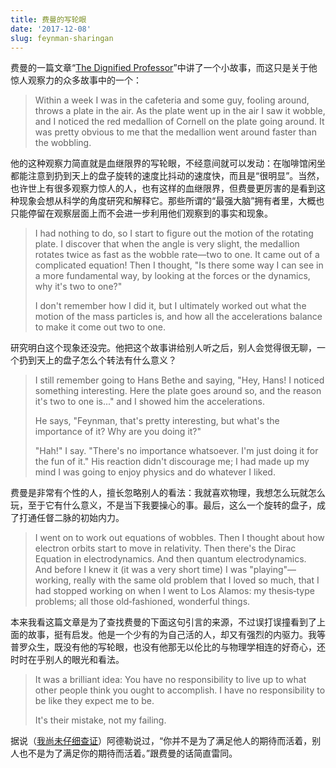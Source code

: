 ```yaml
---
title: 费曼的写轮眼
date: '2017-12-08'
slug: feynman-sharingan
---
```


费曼的一篇文章“[The Dignified Professor](http://calteches.library.caltech.edu/52/2/dignified.htm)”中讲了一个小故事，而这只是关于他惊人观察力的众多故事中的一个：

> Within a week I was in the cafeteria and some guy, fooling around, throws a plate in the air.  As the plate went up in the air I saw it wobble, and I noticed the red medallion of Cornell on the plate going around.  It was pretty obvious to me that the medallion went around faster than the wobbling.

他的这种观察力简直就是血继限界的写轮眼，不经意间就可以发动：在咖啡馆闲坐都能注意到扔到天上的盘子旋转的速度比抖动的速度快，而且是“很明显”。当然，也许世上有很多观察力惊人的人，也有这样的血继限界，但费曼更厉害的是看到这种现象会想从科学的角度研究和解释它。那些所谓的“最强大脑”拥有者里，大概也只能停留在观察层面上而不会进一步利用他们观察到的事实和现象。

> I had nothing to do, so I start to figure out the motion of the rotating plate.  I discover that when the angle is very slight, the medallion rotates twice as fast as the wobble rate—two to one.  It came out of a complicated equation!  Then I thought, "Is there some way I can see in a more fundamental way, by looking at the forces or the dynamics, why it's two to one?"
> 
> I don't remember how I did it, but I ultimately worked out what the motion of the mass particles is, and how all the accelerations balance to make it come out two to one.

研究明白这个现象还没完。他把这个故事讲给别人听之后，别人会觉得很无聊，一个扔到天上的盘子怎么个转法有什么意义？

> I still remember going to Hans Bethe and saying, "Hey, Hans! I noticed something interesting.  Here the plate goes around so, and the reason it's two to one is..." and I showed him the accelerations.
> 
> He says, "Feynman, that's pretty interesting, but what's the importance of it? Why are you doing it?"
> 
> "Hah!" I say.  "There's no importance whatsoever.  I'm just doing it for the fun of it."  His reaction didn't discourage me; I had made up my mind I was going to enjoy physics and do whatever I liked.

费曼是非常有个性的人，擅长忽略别人的看法：我就喜欢物理，我想怎么玩就怎么玩，至于它有什么意义，不是当下我要操心的事。最后，这么一个旋转的盘子，成了打通任督二脉的初始内力。

> I went on to work out equations of wobbles.  Then I thought about how electron orbits start to move in relativity.  Then there's the Dirac Equation in electrodynamics.  And then quantum electrodynamics.  And before I knew it (it was a very short time) I was "playing"—working, really with the same old problem that I loved so much, that I had stopped working on when I went to Los Alamos: my thesis‑type problems; all those old‑fashioned, wonderful things.

本来我看这篇文章是为了查找费曼的下面这句引言的来源，不过误打误撞看到了上面的故事，挺有启发。他是一个少有的为自己活的人，却又有强烈的内驱力。我等普罗众生，既没有他的写轮眼，也没有他那无以伦比的与物理学相连的好奇心，还时时在乎别人的眼光和看法。

> It was a brilliant idea: You have no responsibility to live up to what other people think you ought to accomplish.  I have no responsibility to be like they expect me to be.
> 
> It's their mistake, not my failing.

据说（[我尚未仔细查证](http://www.sohu.com/a/169151018_358836)）阿德勒说过，“你并不是为了满足他人的期待而活着，别人也不是为了满足你的期待而活着。”跟费曼的话简直雷同。
